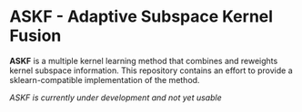 ASKF - Adaptive Subspace Kernel Fusion
============================================================

**ASKF** is a multiple kernel learning method that combines and reweights
kernel subspace information. This repository contains an effort
to provide a sklearn-compatible implementation of the method.

*ASKF is currently under development and not yet usable*
